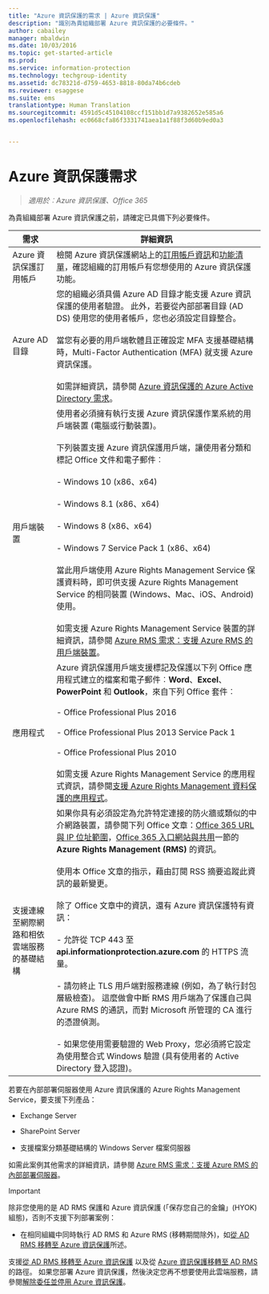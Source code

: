 ```yaml
---
title: "Azure 資訊保護的需求 | Azure 資訊保護"
description: "識別為貴組織部署 Azure 資訊保護的必要條件。"
author: cabailey
manager: mbaldwin
ms.date: 10/03/2016
ms.topic: get-started-article
ms.prod: 
ms.service: information-protection
ms.technology: techgroup-identity
ms.assetid: dc78321d-d759-4653-8818-80da74b6cdeb
ms.reviewer: esaggese
ms.suite: ems
translationtype: Human Translation
ms.sourcegitcommit: 4591d5c45104108ccf151bb1d7a9382652e585a6
ms.openlocfilehash: ec0668cfa86f3331741aea1a1f88f3d60b9ed0a3


---
```


# Azure 資訊保護需求

>*適用於︰Azure 資訊保護、Office 365*


為貴組織部署 Azure 資訊保護之前，請確定已具備下列必要條件。 

|需求|詳細資訊|
|---------------|--------------------|
|Azure 資訊保護訂用帳戶|檢閱 Azure 資訊保護網站上的[訂用帳戶資訊](https://www.microsoft.com/en-us/cloud-platform/azure-information-protection-pricing)和[功能清單](https://www.microsoft.com/en-us/cloud-platform/azure-information-protection-features)，確認組織的訂用帳戶有您想使用的 Azure 資訊保護功能。|
|Azure AD 目錄|您的組織必須具備 Azure AD 目錄才能支援 Azure 資訊保護的使用者驗證。 此外，若要從內部部署目錄 (AD DS) 使用您的使用者帳戶，您也必須設定目錄整合。<br /><br />當您有必要的用戶端軟體且正確設定 MFA 支援基礎結構時，Multi-Factor Authentication (MFA) 就支援 Azure 資訊保護。<br /><br />如需詳細資訊，請參閱 [Azure 資訊保護的 Azure Active Directory 需求](requirements-azure-ad.md)。|
|用戶端裝置|使用者必須擁有執行支援 Azure 資訊保護作業系統的用戶端裝置 (電腦或行動裝置)。<br /><br />下列裝置支援 Azure 資訊保護用戶端，讓使用者分類和標記 Office 文件和電子郵件︰<br /><br />- Windows 10 (x86、x64)<br /><br />- Windows 8.1 (x86、x64)<br /><br />- Windows 8 (x86、x64)<br /><br />- Windows 7 Service Pack 1 (x86、x64)<br /><br />當此用戶端使用 Azure Rights Management Service 保護資料時，即可供支援 Azure Rights Management Service 的相同裝置 (Windows、Mac、iOS、Android) 使用。 <br /><br />如需支援 Azure Rights Management Service 裝置的詳細資訊，請參閱 [Azure RMS 需求：支援 Azure RMS 的用戶端裝置](../get-started/requirements-client-devices.md)。|
|應用程式|Azure 資訊保護用戶端支援標記及保護以下列 Office 應用程式建立的檔案和電子郵件︰**Word**、**Excel**、**PowerPoint** 和 **Outlook**，來自下列 Office 套件︰<br /><br />- Office Professional Plus 2016<br /><br />- Office Professional Plus 2013 Service Pack 1<br /><br />- Office Professional Plus 2010<br /><br />如需支援 Azure Rights Management Service 的應用程式資訊，請參閱[支援 Azure Rights Management 資料保護的應用程式](requirements-applications.md)。|
|支援連線至網際網路和相依雲端服務的基礎結構|如果你具有必須設定為允許特定連接的防火牆或類似的中介網路裝置，請參閱下列 Office 文章：[Office 365 URL 與 IP 位址範圍](https://support.office.com/en-US/article/Office-365-URLs-and-IP-address-ranges-8548a211-3fe7-47cb-abb1-355ea5aa88a2)，[Office 365 入口網站與共用](https://support.office.com/article/Office-365-URLs-and-IP-address-ranges-8548a211-3fe7-47cb-abb1-355ea5aa88a2#BKMK_Portal-identity)一節的 **Azure Rights Management (RMS)** 的資訊。<br /><br />使用本 Office 文章的指示，藉由訂閱 RSS 摘要追蹤此資訊的最新變更。<br /><br />除了 Office 文章中的資訊，還有 Azure 資訊保護特有資訊：<br /><br />- 允許從 TCP 443 至 **api.informationprotection.azure.com** 的 HTTPS 流量。<br /><br />- 請勿終止 TLS 用戶端對服務連線 (例如，為了執行封包層級檢查)。 這麼做會中斷 RMS 用戶端為了保護自己與 Azure RMS 的通訊，而對 Microsoft 所管理的 CA 進行的憑證偵測。<br /><br />- 如果您使用需要驗證的 Web Proxy，您必須將它設定為使用整合式 Windows 驗證 (具有使用者的 Active Directory 登入認證)。|

若要在內部部署伺服器使用 Azure 資訊保護的 Azure Rights Management Service，要支援下列產品：

-   Exchange Server

-   SharePoint Server

-   支援檔案分類基礎結構的 Windows Server 檔案伺服器

如需此案例其他需求的詳細資訊，請參閱 [Azure RMS 需求：支援 Azure RMS 的內部部署伺服器](requirements-servers.md)。

> [!IMPORTANT]
> 除非您使用的是 AD RMS 保護和 Azure 資訊保護 (「保存您自己的金鑰」(HYOK) 組態)，否則不支援下列部署案例：
> 
> -   在相同組織中同時執行 AD RMS 和 Azure RMS (移轉期間除外)，如[從 AD RMS 移轉至 Azure 資訊保護](../plan-design/migrate-from-ad-rms-to-azure-rms.md)所述。
> 
> 支援[從 AD RMS 移轉至 Azure 資訊保護](http://technet.microsoft.com/library/Dn858447.aspx) 以及從 [Azure 資訊保護移轉至 AD RMS](http://msdn.microsoft.com/library/azure/dn629429.aspx) 的路徑。 如果您部署 Azure 資訊保護，然後決定您再不想要使用此雲端服務，請參閱[解除委任並停用 Azure 資訊保護](../deploy-use/decommission-deactivate.md)。






<!--HONumber=Oct16_HO1-->


